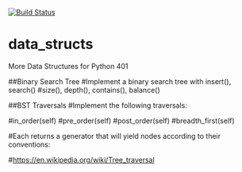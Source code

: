 [![Build Status](https://travis-ci.org/kurtrm/fizzbuzz.svg?branch=master)](https://travis-ci.org/kurtrm/fizzbuzz)

# data_structs

More Data Structures for Python 401


##Binary Search Tree
#Implement a binary search tree with insert(), search()
#size(), depth(), contains(), balance()

##BST Traversals
#Implement the following traversals:

#in_order(self)
#pre_order(self)
#post_order(self)
#breadth_first(self)

#Each returns a generator that will yield nodes according to their conventions:

#https://en.wikipedia.org/wiki/Tree_traversal

